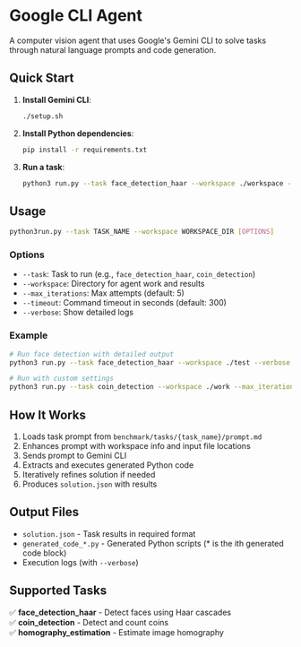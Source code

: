 # Google CLI Agent

A computer vision agent that uses Google's Gemini CLI to solve tasks through natural language prompts and code generation.

## Quick Start

1. **Install Gemini CLI**:
   ```bash
   ./setup.sh
   ```

2. **Install Python dependencies**:
   ```bash
   pip install -r requirements.txt
   ```

4. **Run a task**:
   ```bash
   python3 run.py --task face_detection_haar --workspace ./workspace --verbose
   ```

## Usage

```bash
python3run.py --task TASK_NAME --workspace WORKSPACE_DIR [OPTIONS]
```

### Options
- `--task`: Task to run (e.g., `face_detection_haar`, `coin_detection`)
- `--workspace`: Directory for agent work and results
- `--max_iterations`: Max attempts (default: 5)
- `--timeout`: Command timeout in seconds (default: 300)
- `--verbose`: Show detailed logs

### Example
```bash
# Run face detection with detailed output
python3 run.py --task face_detection_haar --workspace ./test --verbose

# Run with custom settings
python3 run.py --task coin_detection --workspace ./work --max_iterations 3
```

## How It Works

1. Loads task prompt from `benchmark/tasks/{task_name}/prompt.md`
2. Enhances prompt with workspace info and input file locations
3. Sends prompt to Gemini CLI
4. Extracts and executes generated Python code
5. Iteratively refines solution if needed
6. Produces `solution.json` with results

## Output Files

- `solution.json` - Task results in required format
- `generated_code_*.py` - Generated Python scripts (* is the ith generated code block)
- Execution logs (with `--verbose`)

## Supported Tasks

✅ **face_detection_haar** - Detect faces using Haar cascades  
✅ **coin_detection** - Detect and count coins  
✅ **homography_estimation** - Estimate image homography  
